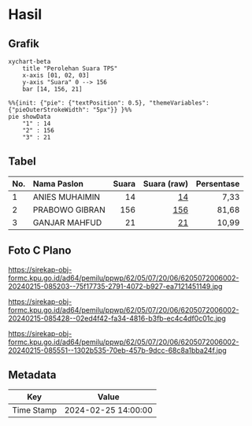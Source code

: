 # Hasil

## Grafik

```mermaid
xychart-beta
    title "Perolehan Suara TPS"
    x-axis [01, 02, 03]
    y-axis "Suara" 0 --> 156
    bar [14, 156, 21]
```

```mermaid
%%{init: {"pie": {"textPosition": 0.5}, "themeVariables": {"pieOuterStrokeWidth": "5px"}} }%%
pie showData
    "1" : 14
    "2" : 156
    "3" : 21
```

## Tabel

| No. | Nama Paslon    | Suara | Suara (raw) | Persentase |
|:--- |:-------------- | -----:| -----------:| ----------:|
| 1   | ANIES MUHAIMIN | 14    | [14][p-1]   | 7,33       |
| 2   | PRABOWO GIBRAN | 156   | [156][p-2]  | 81,68      |
| 3   | GANJAR MAHFUD  | 21    | [21][p-3]   | 10,99      |


[p-1]: https://github.com/gigit-pemilu/pemilu-2024-62-kalimantan-tengah/blob/main/pilpres/hitung-suara/sub/62-kalimantan-tengah/sub/05-barito-utara/sub/07-teweh-baru/sub/2006-malawaken/sub/002-tps/sub/paslon-1.txt
[p-2]: https://github.com/gigit-pemilu/pemilu-2024-62-kalimantan-tengah/blob/main/pilpres/hitung-suara/sub/62-kalimantan-tengah/sub/05-barito-utara/sub/07-teweh-baru/sub/2006-malawaken/sub/002-tps/sub/paslon-2.txt
[p-3]: https://github.com/gigit-pemilu/pemilu-2024-62-kalimantan-tengah/blob/main/pilpres/hitung-suara/sub/62-kalimantan-tengah/sub/05-barito-utara/sub/07-teweh-baru/sub/2006-malawaken/sub/002-tps/sub/paslon-3.txt

## Foto C Plano

https://sirekap-obj-formc.kpu.go.id/ad64/pemilu/ppwp/62/05/07/20/06/6205072006002-20240215-085203--75f17735-2791-4072-b927-ea7121451149.jpg

https://sirekap-obj-formc.kpu.go.id/ad64/pemilu/ppwp/62/05/07/20/06/6205072006002-20240215-085428--02ed4f42-fa34-4816-b3fb-ec4c4df0c01c.jpg

https://sirekap-obj-formc.kpu.go.id/ad64/pemilu/ppwp/62/05/07/20/06/6205072006002-20240215-085551--1302b535-70eb-457b-9dcc-68c8a1bba24f.jpg


## Metadata

| Key        | Value               |
| ---------- | ------------------- |
| Time Stamp | 2024-02-25 14:00:00 |




